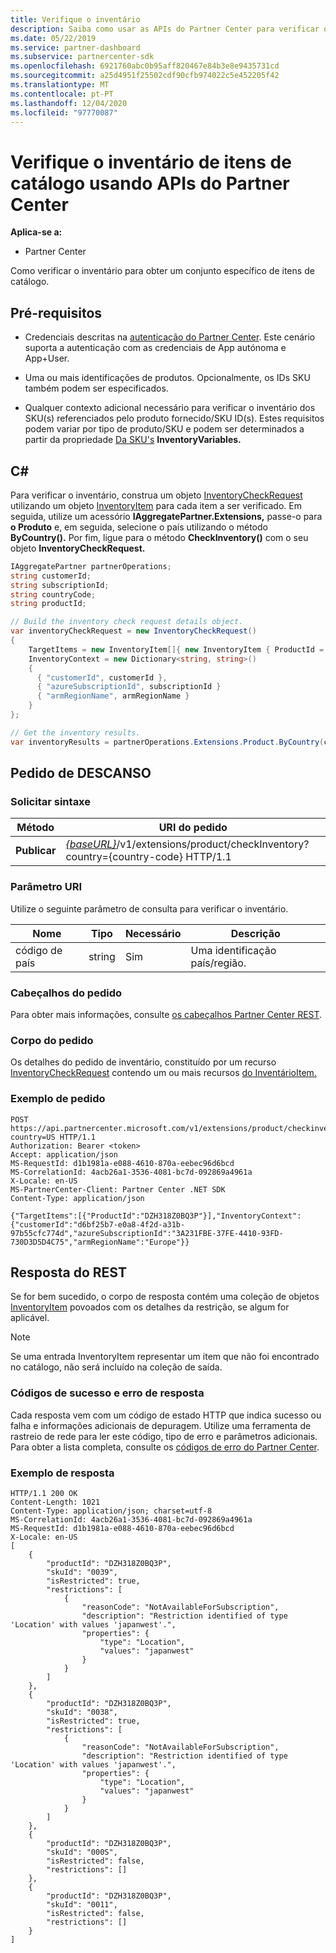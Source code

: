 ```yaml
---
title: Verifique o inventário
description: Saiba como usar as APIs do Partner Center para verificar o inventário para obter um conjunto específico de itens de catálogo. Pode fazê-lo para identificar os produtos de um cliente ou SKUs.
ms.date: 05/22/2019
ms.service: partner-dashboard
ms.subservice: partnercenter-sdk
ms.openlocfilehash: 6921760abc0b95aff820467e84b3e8e9435731cd
ms.sourcegitcommit: a25d4951f25502cdf90cfb974022c5e452205f42
ms.translationtype: MT
ms.contentlocale: pt-PT
ms.lasthandoff: 12/04/2020
ms.locfileid: "97770087"
---
```

# <a name="check-the-inventory-of-catalog-items-using-partner-center-apis"></a>Verifique o inventário de itens de catálogo usando APIs do Partner Center

**Aplica-se a:**

- Partner Center

Como verificar o inventário para obter um conjunto específico de itens de catálogo.

## <a name="prerequisites"></a>Pré-requisitos

- Credenciais descritas na [autenticação do Partner Center](partner-center-authentication.md). Este cenário suporta a autenticação com as credenciais de App autónoma e App+User.

- Uma ou mais identificações de produtos. Opcionalmente, os IDs SKU também podem ser especificados.

- Qualquer contexto adicional necessário para verificar o inventário dos SKU(s) referenciados pelo produto fornecido/SKU ID(s). Estes requisitos podem variar por tipo de produto/SKU e podem ser determinados a partir da propriedade [Da SKU's](product-resources.md#sku) **InventoryVariables.**

## <a name="c"></a>C\#

Para verificar o inventário, construa um objeto [InventoryCheckRequest](product-resources.md#inventorycheckrequest) utilizando um objeto [InventoryItem](product-resources.md#inventoryitem) para cada item a ser verificado. Em seguida, utilize um acessório **IAggregatePartner.Extensions,** passe-o para **o Produto** e, em seguida, selecione o país utilizando o método **ByCountry().** Por fim, ligue para o método **CheckInventory()** com o seu objeto **InventoryCheckRequest.**

``` csharp
IAggregatePartner partnerOperations;
string customerId;
string subscriptionId;
string countryCode;
string productId;

// Build the inventory check request details object.
var inventoryCheckRequest = new InventoryCheckRequest()
{
    TargetItems = new InventoryItem[]{ new InventoryItem { ProductId = productId } },
    InventoryContext = new Dictionary<string, string>()
    {
      { "customerId", customerId },
      { "azureSubscriptionId", subscriptionId }
      { "armRegionName", armRegionName }
    }
};

// Get the inventory results.
var inventoryResults = partnerOperations.Extensions.Product.ByCountry(countryCode).CheckInventory(inventoryCheckRequest);
```

## <a name="rest-request"></a>Pedido de DESCANSO

### <a name="request-syntax"></a>Solicitar sintaxe

| Método   | URI do pedido                                                                                                                              |
|----------|------------------------------------------------------------------------------------------------------------------------------------------|
| **Publicar** | [*{baseURL}*](partner-center-rest-urls.md)/v1/extensions/product/checkInventory?country={country-code} HTTP/1.1                        |

### <a name="uri-parameter"></a>Parâmetro URI

Utilize o seguinte parâmetro de consulta para verificar o inventário.

| Nome                   | Tipo     | Necessário | Descrição                                                     |
|------------------------|----------|----------|-----------------------------------------------------------------|
| código de país           | string   | Sim      | Uma identificação país/região.                                            |

### <a name="request-headers"></a>Cabeçalhos do pedido

Para obter mais informações, consulte [os cabeçalhos Partner Center REST](headers.md).

### <a name="request-body"></a>Corpo do pedido

Os detalhes do pedido de inventário, constituído por um recurso [InventoryCheckRequest](product-resources.md#inventorycheckrequest) contendo um ou mais recursos [do InventárioItem.](product-resources.md#inventoryitem)

### <a name="request-example"></a>Exemplo de pedido

```http
POST https://api.partnercenter.microsoft.com/v1/extensions/product/checkinventory?country=US HTTP/1.1
Authorization: Bearer <token>
Accept: application/json
MS-RequestId: d1b1981a-e088-4610-870a-eebec96d6bcd
MS-CorrelationId: 4acb26a1-3536-4081-bc7d-092869a4961a
X-Locale: en-US
MS-PartnerCenter-Client: Partner Center .NET SDK
Content-Type: application/json

{"TargetItems":[{"ProductId":"DZH318Z0BQ3P"}],"InventoryContext":{"customerId":"d6bf25b7-e0a8-4f2d-a31b-97b55cfc774d","azureSubscriptionId":"3A231FBE-37FE-4410-93FD-730D3D5D4C75","armRegionName":"Europe"}}
```

## <a name="rest-response"></a>Resposta do REST

Se for bem sucedido, o corpo de resposta contém uma coleção de objetos [InventoryItem](product-resources.md#inventoryitem) povoados com os detalhes da restrição, se algum for aplicável.

>[!NOTE]
>Se uma entrada InventoryItem representar um item que não foi encontrado no catálogo, não será incluído na coleção de saída.

### <a name="response-success-and-error-codes"></a>Códigos de sucesso e erro de resposta

Cada resposta vem com um código de estado HTTP que indica sucesso ou falha e informações adicionais de depuragem. Utilize uma ferramenta de rastreio de rede para ler este código, tipo de erro e parâmetros adicionais. Para obter a lista completa, consulte os [códigos de erro do Partner Center](error-codes.md).

### <a name="response-example"></a>Exemplo de resposta

```http
HTTP/1.1 200 OK
Content-Length: 1021
Content-Type: application/json; charset=utf-8
MS-CorrelationId: 4acb26a1-3536-4081-bc7d-092869a4961a
MS-RequestId: d1b1981a-e088-4610-870a-eebec96d6bcd
X-Locale: en-US
[
    {
        "productId": "DZH318Z0BQ3P",
        "skuId": "0039",
        "isRestricted": true,
        "restrictions": [
            {
                "reasonCode": "NotAvailableForSubscription",
                "description": "Restriction identified of type 'Location' with values 'japanwest'.",
                "properties": {
                    "type": "Location",
                    "values": "japanwest"
                }
            }
        ]
    },
    {
        "productId": "DZH318Z0BQ3P",
        "skuId": "0038",
        "isRestricted": true,
        "restrictions": [
            {
                "reasonCode": "NotAvailableForSubscription",
                "description": "Restriction identified of type 'Location' with values 'japanwest'.",
                "properties": {
                    "type": "Location",
                    "values": "japanwest"
                }
            }
        ]
    },
    {
        "productId": "DZH318Z0BQ3P",
        "skuId": "000S",
        "isRestricted": false,
        "restrictions": []
    },
    {
        "productId": "DZH318Z0BQ3P",
        "skuId": "0011",
        "isRestricted": false,
        "restrictions": []
    }
]
```
